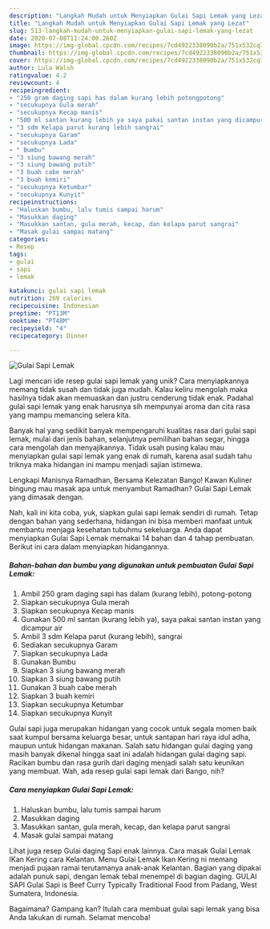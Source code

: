```yaml
---
description: "Langkah Mudah untuk Menyiapkan Gulai Sapi Lemak yang Lezat"
title: "Langkah Mudah untuk Menyiapkan Gulai Sapi Lemak yang Lezat"
slug: 513-langkah-mudah-untuk-menyiapkan-gulai-sapi-lemak-yang-lezat
date: 2020-07-08T11:24:00.260Z
image: https://img-global.cpcdn.com/recipes/7cd4922338090b2a/751x532cq70/gulai-sapi-lemak-foto-resep-utama.jpg
thumbnail: https://img-global.cpcdn.com/recipes/7cd4922338090b2a/751x532cq70/gulai-sapi-lemak-foto-resep-utama.jpg
cover: https://img-global.cpcdn.com/recipes/7cd4922338090b2a/751x532cq70/gulai-sapi-lemak-foto-resep-utama.jpg
author: Lula Walsh
ratingvalue: 4.2
reviewcount: 4
recipeingredient:
- "250 gram daging sapi has dalam kurang lebih potongpotong"
- "secukupnya Gula merah"
- "secukupnya Kecap manis"
- "500 ml santan kurang lebih ya saya pakai santan instan yang dicampur air"
- "3 sdm Kelapa parut kurang lebih sangrai"
- "secukupnya Garam"
- "secukupnya Lada"
- " Bumbu"
- "3 siung bawang merah"
- "3 siung bawang putih"
- "3 buah cabe merah"
- "3 buah kemiri"
- "secukupnya Ketumbar"
- "secukupnya Kunyit"
recipeinstructions:
- "Haluskan bumbu, lalu tumis sampai harum"
- "Masukkan daging"
- "Masukkan santan, gula merah, kecap, dan kelapa parut sangrai"
- "Masak gulai sampai matang"
categories:
- Resep
tags:
- gulai
- sapi
- lemak

katakunci: gulai sapi lemak 
nutrition: 269 calories
recipecuisine: Indonesian
preptime: "PT13M"
cooktime: "PT48M"
recipeyield: "4"
recipecategory: Dinner

---
```



![Gulai Sapi Lemak](https://img-global.cpcdn.com/recipes/7cd4922338090b2a/751x532cq70/gulai-sapi-lemak-foto-resep-utama.jpg)

Lagi mencari ide resep gulai sapi lemak yang unik? Cara menyiapkannya memang tidak susah dan tidak juga mudah. Kalau keliru mengolah maka hasilnya tidak akan memuaskan dan justru cenderung tidak enak. Padahal gulai sapi lemak yang enak harusnya sih mempunyai aroma dan cita rasa yang mampu memancing selera kita.

Banyak hal yang sedikit banyak mempengaruhi kualitas rasa dari gulai sapi lemak, mulai dari jenis bahan, selanjutnya pemilihan bahan segar, hingga cara mengolah dan menyajikannya. Tidak usah pusing kalau mau menyiapkan gulai sapi lemak yang enak di rumah, karena asal sudah tahu triknya maka hidangan ini mampu menjadi sajian istimewa.

Lengkapi Manisnya Ramadhan, Bersama Kelezatan Bango! Kawan Kuliner bingung mau masak apa untuk menyambut Ramadhan? Gulai Sapi Lemak yang dimasak dengan.


Nah, kali ini kita coba, yuk, siapkan gulai sapi lemak sendiri di rumah. Tetap dengan bahan yang sederhana, hidangan ini bisa memberi manfaat untuk membantu menjaga kesehatan tubuhmu sekeluarga. Anda dapat menyiapkan Gulai Sapi Lemak memakai 14 bahan dan 4 tahap pembuatan. Berikut ini cara dalam menyiapkan hidangannya.

<!--inarticleads1-->

##### Bahan-bahan dan bumbu yang digunakan untuk pembuatan Gulai Sapi Lemak:

1. Ambil 250 gram daging sapi has dalam (kurang lebih), potong-potong
1. Siapkan secukupnya Gula merah
1. Siapkan secukupnya Kecap manis
1. Gunakan 500 ml santan (kurang lebih ya), saya pakai santan instan yang dicampur air
1. Ambil 3 sdm Kelapa parut (kurang lebih), sangrai
1. Sediakan secukupnya Garam
1. Siapkan secukupnya Lada
1. Gunakan  Bumbu
1. Siapkan 3 siung bawang merah
1. Siapkan 3 siung bawang putih
1. Gunakan 3 buah cabe merah
1. Siapkan 3 buah kemiri
1. Siapkan secukupnya Ketumbar
1. Siapkan secukupnya Kunyit


Gulai sapi juga merupakan hidangan yang cocok untuk segala momen baik saat kumpul bersama keluarga besar, untuk santapan hari raya idul adha, maupun untuk hidangan makanan. Salah satu hidangan gulai daging yang masih banyak dikenal hingga saat ini adalah hidangan gulai daging sapi. Racikan bumbu dan rasa gurih dari daging menjadi salah satu keunikan yang membuat. Wah, ada resep gulai sapi lemak dari Bango, nih? 

<!--inarticleads2-->

##### Cara menyiapkan Gulai Sapi Lemak:

1. Haluskan bumbu, lalu tumis sampai harum
1. Masukkan daging
1. Masukkan santan, gula merah, kecap, dan kelapa parut sangrai
1. Masak gulai sampai matang


Lihat juga resep Gulai daging Sapi enak lainnya. Cara masak Gulai Lemak IKan Kering cara Kelantan. Menu Gulai Lemak Ikan Kering ni memang menjadi pujaan ramai terutamanya anak-anak Kelantan. Bagian yang dipakai adalah punuk sapi, dengan lemak tebal menempel di bagian daging. GULAI SAPI Gulai Sapi is Beef Curry Typically Traditional Food from Padang, West Sumatera, Indonesia. 

Bagaimana? Gampang kan? Itulah cara membuat gulai sapi lemak yang bisa Anda lakukan di rumah. Selamat mencoba!
